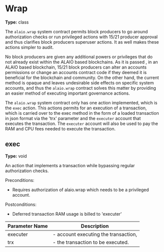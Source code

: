 # Wrap

**Type:** class

The `alaio.wrap` system contract permits block producers to go around authorization checks or run privileged actions with 15/21 producer approval and thus clarifies block producers superuser actions. It as well makes these actions simpler to audit.

No block producers are given any additional powers or privileges that do not already exist within the ALAIO based blockchains. As it is passed , in an ALAIO based blockchain, 15/21 block producers can alter an accounts permissions or change  an accounts contract code if they deemed it is beneficial for the blockchain and community. On the other hand, the current method is opaque and leaves undesirable side effects on specific system accounts, and thus the `alaio.wrap` contract solves this matter by providing an easier method of executing important governance actions.

The `alaio.wrap` system contract only has one action implemented, which is the `exec` action. This actions permits for an execution of a transaction, which is carried over to the exec method in the form of a loaded transaction in json format via the 'trx' parameter and the `executer` account that executes the transaction. The `executer` account will also be used to pay the RAM and CPU fees needed to execute the transaction.

## exec

**Type:** void

An action that implements a transaction while bypassing regular authorization checks.

Preconditions:

* Requires authorization of alaio.wrap which needs to be a privileged account.

Postconditions:

* Deferred transaction RAM usage is billed to 'executer'

Parameter Name | Description
--- | ---
executer | - account executing the transaction,
trx | - the transaction to be executed.
